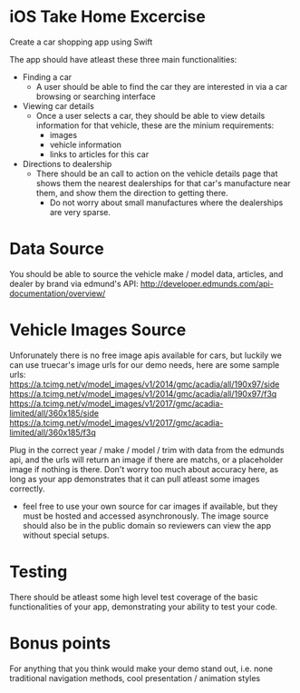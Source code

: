 # iOS Take Home Excercise

Create a car shopping app using Swift

The app should have atleast these three main functionalities:
* Finding a car
  * A user should be able to find the car they are interested in via a car browsing or searching interface
* Viewing car details
  * Once a user selects a car, they should be able to view details information for that vehicle, these are the minium requirements:
    * images
    * vehicle information
    * links to articles for this car
* Directions to dealership
  * There should be an call to action on the vehicle details page that shows them the nearest dealerships for that car's manufacture near them, and show them the direction to getting there.
    * Do not worry about small manufactures where the dealerships are very sparse.

# Data Source
You should be able to source the vehicle make / model data, articles, and dealer by brand via edmund's API: http://developer.edmunds.com/api-documentation/overview/

# Vehicle Images Source
Unforunately there is no free image apis available for cars, but luckily we can use truecar's image urls for our demo needs, here are some sample urls:
https://a.tcimg.net/v/model_images/v1/2014/gmc/acadia/all/190x97/side
https://a.tcimg.net/v/model_images/v1/2014/gmc/acadia/all/190x97/f3q
https://a.tcimg.net/v/model_images/v1/2017/gmc/acadia-limited/all/360x185/side
https://a.tcimg.net/v/model_images/v1/2017/gmc/acadia-limited/all/360x185/f3q

Plug in the correct year / make / model / trim with data from the edmunds api, and the urls will return an image if there are matchs, or a placeholder image if nothing is there. Don't worry too much about accuracy here, as long as your app demonstrates that it can pull atleast some images correctly.

* feel free to use your own source for car images if available, but they must be hosted and accessed asynchronously. The image source should also be in the public domain so reviewers can view the app without special setups.

# Testing
There should be atleast some high level test coverage of the basic functionalities of your app, demonstrating your ability to test your code.

# Bonus points
For anything that you think would make your demo stand out, i.e. none traditional navigation methods, cool presentation / animation styles
